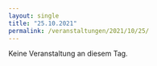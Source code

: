 ```yaml
---
layout: single
title: "25.10.2021"
permalink: /veranstaltungen/2021/10/25/
---
```


Keine Veranstaltung an diesem Tag.
